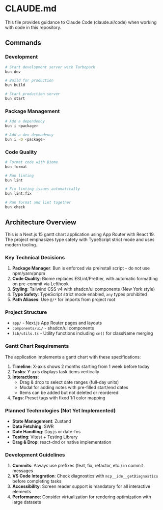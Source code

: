 # CLAUDE.md

This file provides guidance to Claude Code (claude.ai/code) when working with code in this repository.

## Commands

### Development

```bash
# Start development server with Turbopack
bun dev

# Build for production
bun build

# Start production server
bun start
```

### Package Management

```bash
# Add a dependency
bun i <package>

# Add a dev dependency
bun i -D <package>
```

### Code Quality

```bash
# Format code with Biome
bun format

# Run linting
bun lint

# Fix linting issues automatically
bun lint:fix

# Run format and lint together
bun check
```

## Architecture Overview

This is a Next.js 15 gantt chart application using App Router with React 19. The project emphasizes type safety with TypeScript strict mode and uses modern tooling.

### Key Technical Decisions

1. **Package Manager**: Bun is enforced via preinstall script - do not use npm/yarn/pnpm
2. **Code Quality**: Biome replaces ESLint/Prettier, with automatic formatting on pre-commit via Lefthook
3. **Styling**: Tailwind CSS v4 with shadcn/ui components (New York style)
4. **Type Safety**: TypeScript strict mode enabled, `any` types prohibited
5. **Path Aliases**: Use `@/*` for imports from project root

### Project Structure

- `app/` - Next.js App Router pages and layouts
- `components/ui/` - shadcn/ui components
- `lib/utils.ts` - Utility functions including `cn()` for className merging

### Gantt Chart Requirements

The application implements a gantt chart with these specifications:

1. **Timeline**: X-axis shows 2 months starting from 1 week before today
2. **Tasks**: Y-axis displays task items vertically
3. **Interactions**:
   - Drag & drop to select date ranges (full-day units)
   - Modal for adding notes with pre-filled start/end dates
   - Items can be added but not deleted or reordered
4. **Tags**: Preset tags with fixed 1:1 color mapping

### Planned Technologies (Not Yet Implemented)

- **State Management**: Zustand
- **Data Fetching**: SWR
- **Date Handling**: Day.js or date-fns
- **Testing**: Vitest + Testing Library
- **Drag & Drop**: react-dnd or native implementation

### Development Guidelines

1. **Commits**: Always use prefixes (feat, fix, refactor, etc.) in commit messages
2. **VS Code Integration**: Check diagnostics with `mcp__ide__getDiagnostics` before completing tasks
3. **Accessibility**: Screen reader support is mandatory for all interactive elements
4. **Performance**: Consider virtualization for rendering optimization with large datasets
